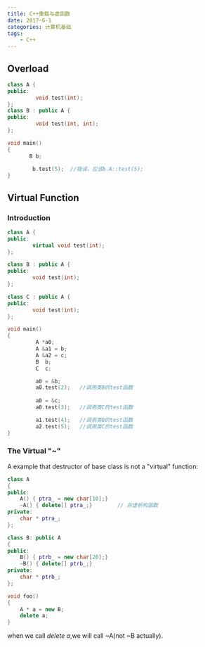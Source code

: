 ```yaml
---
title: C++重载与虚函数
date: 2017-6-1
categories: 计算机基础
tags:
	- C++
---
```


## Overload

```C++
class A {
public:
         void test(int);    
};
class B : public A {
public:
         void test(int, int);
};

void main()
{
       B b;
       
        b.test(5);  //错误，应该b.A::test(5);   
}
```

## Virtual Function

### Introduction

```C++
class A {
public:
        virtual void test(int);  
};

class B : public A {
public:
        void test(int);
};

class C : public A {
public:
        void test(int);
};

void main()
{
         A *a0;
         A &a1 = b;
         A &a2 = c;
         B  b;
         C  c;

         a0 = &b;
         a0.test(2);   //调用类B的test函数
         
         a0 = &c;
         a0.test(3);   //调用类C的test函数

         a1.test(4);   //调用类B的test函数
         a2.test(5);   //调用类C的test函数
}
```

### The Virtual "~"

A example that destructor of base class is not a "virtual" function:

```C++
class A
{
public:
    A() { ptra_ = new char[10];}
    ~A() { delete[] ptra_;}        // 非虚析构函数
private:
    char * ptra_;
};

class B: public A
{
public:
    B() { ptrb_ = new char[20];}
    ~B() { delete[] ptrb_;}
private:
    char * ptrb_;
};

void foo()
{
    A * a = new B;
    delete a;
}
```

when we call *delete a*,we will call ~A(not ~B actually).